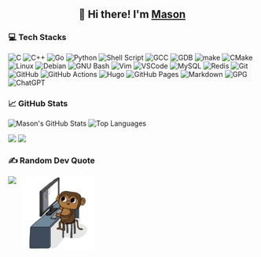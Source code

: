 <div align="center">
  <h2>
    👋 Hi there! I'm <a href="https://masoncodinghere.github.io/">Mason</a>
  </h2>
</div>

### 💻 Tech Stacks
![C](https://img.shields.io/badge/C-00599C?style=for-the-badge&logo=c&logoColor=white)
![C++](https://img.shields.io/badge/C%2B%2B-00599C?style=for-the-badge&logo=c%2B%2B&logoColor=white)
![Go](https://img.shields.io/badge/Go-00ADD8?style=for-the-badge&logo=go&logoColor=white)
![Python](https://img.shields.io/badge/Python-FFD43B?style=for-the-badge&logo=python&logoColor=blue)
![Shell Script](https://img.shields.io/badge/Shell_Script-121011?style=for-the-badge&logo=gnu-bash&logoColor=white)
![GCC](https://img.shields.io/badge/gcc-A42E2B?style=for-the-badge&logo=GNU&logoColor=white)
![GDB](https://img.shields.io/badge/gdb-A42E2B?style=for-the-badge&logo=GNU&logoColor=white)
![make](https://img.shields.io/badge/make-A42E2B?style=for-the-badge&logo=GNU&logoColor=white)
![CMake](https://img.shields.io/badge/CMake-%23008FBA.svg?style=for-the-badge&logo=cmake&logoColor=white)
![Linux](https://img.shields.io/badge/Linux-FCC624?style=for-the-badge&logo=linux&logoColor=black)
![Debian](https://img.shields.io/badge/Debian-A81D33?style=for-the-badge&logo=debian&logoColor=white)
![GNU Bash](https://img.shields.io/badge/GNU%20Bash-4EAA25?style=for-the-badge&logo=GNU%20Bash&logoColor=white)
![Vim](https://img.shields.io/badge/VIM-%2311AB00.svg?&style=for-the-badge&logo=vim&logoColor=white)
![VSCode](https://img.shields.io/badge/VSCode-0078D4?style=for-the-badge&logo=visual%20studio%20code&logoColor=white)
![MySQL](https://img.shields.io/badge/MySQL-005C84?style=for-the-badge&logo=mysql&logoColor=white)
![Redis](https://img.shields.io/badge/redis-%23DD0031.svg?&style=for-the-badge&logo=redis&logoColor=white)
![Git](https://img.shields.io/badge/GIT-E44C30?style=for-the-badge&logo=git&logoColor=white)
![GitHub](https://img.shields.io/badge/GitHub-100000?style=for-the-badge&logo=github&logoColor=white)
![GitHub Actions](https://img.shields.io/badge/GitHub_Actions-2088FF?style=for-the-badge&logo=github-actions&logoColor=white)
![Hugo](https://img.shields.io/badge/Hugo-FF4088?style=for-the-badge&logo=hugo&logoColor=white)
![GitHub Pages](https://img.shields.io/badge/GitHub%20Pages-222222?style=for-the-badge&logo=GitHub%20Pages&logoColor=white)
![Markdown](https://img.shields.io/badge/markdown-%23000000.svg?style=for-the-badge&logo=markdown&logoColor=white)
![GPG](https://img.shields.io/badge/GnuPG_Public_Key-333?style=for-the-badge&logo=GNUPrivacyGuard&logoColor=0093DD)
![ChatGPT](https://img.shields.io/badge/ChatGPT-74aa9c?style=for-the-badge&logo=openai&logoColor=white)

<h3>
  📈 GitHub Stats
  <img src="https://visitcount.itsvg.in/api?id=MasonCodingHere&label=Profile%20Views&color=12&icon=5&pretty=false" alt="" align="right"/>
</h3>

<img src="https://github-readme-stats.vercel.app/api?username=MasonCodingHere&count_private=true&show_icons=true&theme=aura&hide=prs,issues,contribs&line_height=37" alt="Mason's GitHub Stats" style="width: 420px;"> <img src="https://github-readme-stats.vercel.app/api/top-langs/?username=MasonCodingHere&hide=html&layout=compact&theme=aura&card_width=420" alt="Top Languages" style="width:420px;">

<img src="https://github-readme-streak-stats.herokuapp.com/?user=MasonCodingHere&theme=aura&hide_border=false" style="width:420px;"> <img src="https://github-readme-activity-graph.vercel.app/graph?username=MasonCodingHere&radius=12&height=470&theme=nightowl&days=30" style="width:420px;">

### ✍️ Random Dev Quote

<div style="display: flex; align-items: center;">
  <img src="https://quotes-github-readme.vercel.app/api?type=horizontal&theme=radical" style="height: 150px; margin-right: 10px;">
  <img src="https://github.com/MasonCodingHere/MasonCodingHere/blob/main/Monkey_Kid_Coding.gif" style="height: 150px;">
</div>



